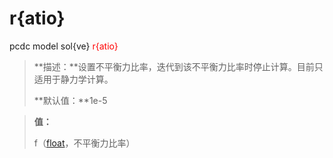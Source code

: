 # r{atio}
pcdc model sol{ve} <span style='color: red;'>r{atio}</span>
> **描述：**设置不平衡力比率，迭代到该不平衡力比率时停止计算。目前只适用于静力学计算。
> 
> **默认值：**1e-5

> 
> **值：**
> 
> f（[float](数据类型/float/)，不平衡力比率）

